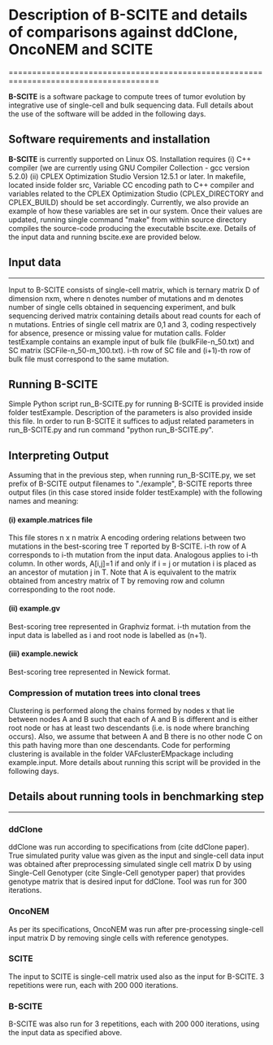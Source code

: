 # Description of B-SCITE and details of comparisons against ddClone, OncoNEM and SCITE
======================================================================================




**B-SCITE** is a software package to compute trees of tumor evolution by integrative use of single-cell and bulk sequencing data. Full details about the use of the software will be added in the following days.

## Software requirements and installation

**B-SCITE** is currently supported on Linux OS. Installation requires 
(i)  C++ compiler (we are currently using GNU Compiler Collection - gcc version 5.2.0)
(ii) CPLEX Optimization Studio Version 12.5.1 or later.
In makefile, located inside folder src, Variable CC encoding path to C++ compiler and variables related to the CPLEX Optimization Studio (CPLEX_DIRECTORY and CPLEX_BUILD) should be set accordingly. Currently, we also provide an example of how these variables are set in our system. Once their values are updated, running single command "make" from within source directory compiles the source-code producing the executable bscite.exe. Details of the input data and running bscite.exe are provided below.

## Input data
-------------

Input to B-SCITE consists of single-cell matrix, which is ternary matrix D of dimension nxm, where n denotes number of mutations and m denotes number of single cells obtained in sequencing experiment, and bulk sequencing derived matrix containing details about read counts for each of n mutations. Entries of single cell matrix are 0,1 and 3, coding respectively for absence, presence or missing value for mutation calls. Folder testExample contains an example input of bulk file (bulkFile-n_50.txt) and SC matrix (SCFile-n_50-m_100.txt). i-th row of SC file and (i+1)-th row of bulk file must correspond to the same mutation. 

## Running B-SCITE

Simple Python script run_B-SCITE.py for running B-SCITE is provided inside folder testExample. Description of the parameters is also provided inside this file. In order to run B-SCITE it suffices to adjust related parameters in run_B-SCITE.py and run command "python run_B-SCITE.py".

## Interpreting Output

Assuming that in the previous step, when running run_B-SCITE.py, we set prefix of B-SCITE output filenames to "./example", B-SCITE reports three output files (in this case stored inside folder testExample) with the following names and meaning:
#### (i) example.matrices file 
  This file stores n x n matrix A encoding ordering relations between two mutations in the best-scoring tree T reported by B-SCITE. i-th row of A corresponds to i-th mutation from the input data. Analogous applies to i-th column. In other words, A[i,j]=1 if and only if i = j or mutation i is placed as an ancestor of mutation j in T. Note that A is equivalent to the matrix obtained from ancestry matrix of T by removing row and column corresponding to the root node.
#### (ii) example.gv
  Best-scoring tree represented in Graphviz format. i-th mutation from the input data is labelled as i and root node is labelled as (n+1).
#### (iii) example.newick
  Best-scoring tree represented in Newick format. 

### Compression of mutation trees into clonal trees

Clustering is performed along the chains formed by nodes x that lie between nodes A and B such that each of A and B is different and is either root node or has at least two descendants (i.e. is node where branching occurs). Also, we assume that between A and B there is no other node C on this path having more than one descendants. Code for performing clustering is available in the folder VAFclusterEMpackage including example.input. More details about running this script will be provided in the following days.


## Details about running tools in benchmarking step
---------------------------------------------------

### ddClone 

ddClone was run according to specifications from (cite ddClone paper). True simulated purity value was given as the input and single-cell data input was obtained after preprocessing simulated single cell matrix D by using Single-Cell Genotyper (cite Single-Cell genotyper paper) that provides genotype matrix that is desired input for ddClone. Tool was run for 300 iterations. 

### OncoNEM

As per its specifications, OncoNEM was run after pre-processing single-cell input matrix D by removing single cells with reference genotypes. 

### SCITE

The input to SCITE is single-cell matrix used also as the input for B-SCITE. 3 repetitions were run, each with 200 000 iterations. 

### B-SCITE

B-SCITE was also run for 3 repetitions, each with 200 000 iterations, using the input data as specified above.


